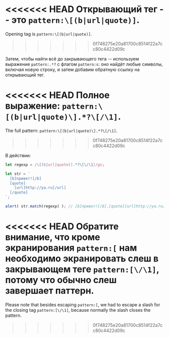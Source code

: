 
<<<<<<< HEAD
Открывающий тег -- это `pattern:\[(b|url|quote)]`.
=======
Opening tag is `pattern:\[(b|url|quote)]`.
>>>>>>> 0f748275e20a81700c8514f22a7cc80c4422d09c

Затем, чтобы найти всё до закрывающего тега -- используем выражение `pattern:.*?` с флагом `pattern:s`: оно найдёт любые символы, включая новую строку, и затем добавим обратную ссылку на открывающий тег.

<<<<<<< HEAD
Полное выражение: `pattern:\[(b|url|quote)\].*?\[/\1]`.
=======
The full pattern: `pattern:\[(b|url|quote)\].*?\[/\1]`.
>>>>>>> 0f748275e20a81700c8514f22a7cc80c4422d09c

В действии:

```js run
let regexp = /\[(b|url|quote)].*?\[\/\1]/gs;

let str = `
  [b]привет![/b]
  [quote]
    [url]http://ya.ru[/url]
  [/quote]
`;

alert( str.match(regexp) ); // [b]привет![/b],[quote][url]http://ya.ru[/url][/quote]
```

<<<<<<< HEAD
Обратите внимание, что кроме экранирования `pattern:[` нам необходимо экранировать слеш в закрывающем теге `pattern:[\/\1]`, потому что обычно слеш завершает паттерн.
=======
Please note that besides escaping `pattern:[`, we had to escape a slash for the closing tag `pattern:[\/\1]`, because normally the slash closes the pattern.
>>>>>>> 0f748275e20a81700c8514f22a7cc80c4422d09c
